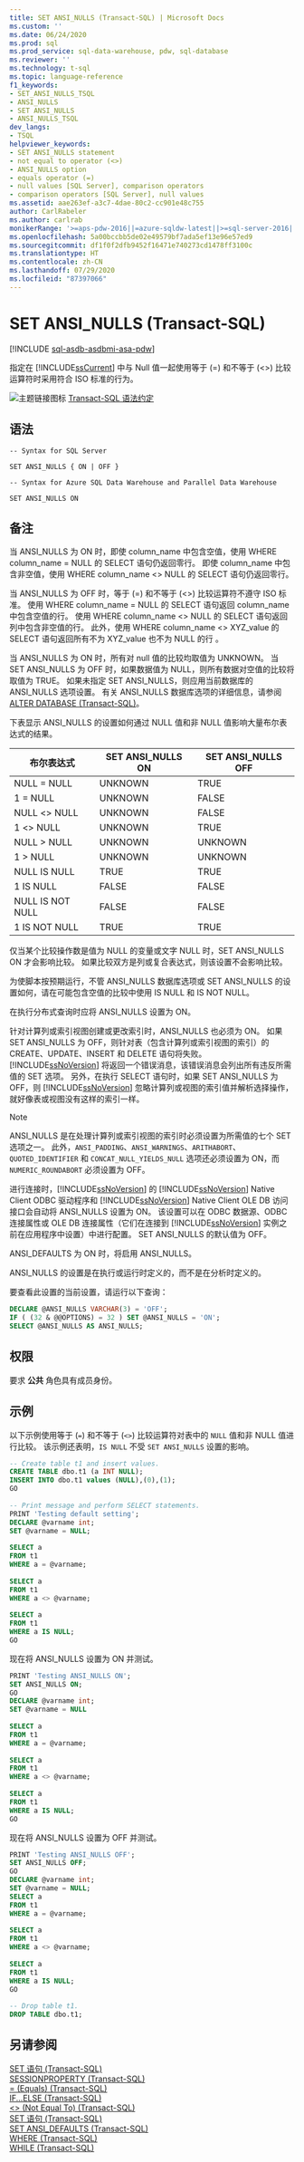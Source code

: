 ```yaml
---
title: SET ANSI_NULLS (Transact-SQL) | Microsoft Docs
ms.custom: ''
ms.date: 06/24/2020
ms.prod: sql
ms.prod_service: sql-data-warehouse, pdw, sql-database
ms.reviewer: ''
ms.technology: t-sql
ms.topic: language-reference
f1_keywords:
- SET_ANSI_NULLS_TSQL
- ANSI_NULLS
- SET ANSI_NULLS
- ANSI_NULLS_TSQL
dev_langs:
- TSQL
helpviewer_keywords:
- SET ANSI_NULLS statement
- not equal to operator (<>)
- ANSI_NULLS option
- equals operator (=)
- null values [SQL Server], comparison operators
- comparison operators [SQL Server], null values
ms.assetid: aae263ef-a3c7-4dae-80c2-cc901e48c755
author: CarlRabeler
ms.author: carlrab
monikerRange: '>=aps-pdw-2016||=azure-sqldw-latest||>=sql-server-2016||=sqlallproducts-allversions||>=sql-server-linux-2017||=azuresqldb-mi-current || azuresqldb-current'
ms.openlocfilehash: 5a00bccbb5de02e49579bf7ada5ef13e96e57ed9
ms.sourcegitcommit: df1f0f2dfb9452f16471e740273cd1478ff3100c
ms.translationtype: HT
ms.contentlocale: zh-CN
ms.lasthandoff: 07/29/2020
ms.locfileid: "87397066"
---
```

# <a name="set-ansi_nulls-transact-sql"></a>SET ANSI_NULLS (Transact-SQL)
[!INCLUDE [sql-asdb-asdbmi-asa-pdw](../../includes/applies-to-version/sql-asdb-asdbmi-asa-pdw.md)]

指定在 [!INCLUDE[ssCurrent](../../includes/sscurrent-md.md)] 中与 Null 值一起使用等于 (=) 和不等于 (<>) 比较运算符时采用符合 ISO 标准的行为。  
  
![主题链接图标](../../database-engine/configure-windows/media/topic-link.gif "“主题链接”图标") [Transact-SQL 语法约定](../../t-sql/language-elements/transact-sql-syntax-conventions-transact-sql.md)  

## <a name="syntax"></a>语法

```syntaxsql
-- Syntax for SQL Server

SET ANSI_NULLS { ON | OFF }
```

```syntaxsql
-- Syntax for Azure SQL Data Warehouse and Parallel Data Warehouse

SET ANSI_NULLS ON
```

## <a name="remarks"></a>备注  
当 ANSI_NULLS 为 ON 时，即使 column_name 中包含空值，使用 WHERE column_name = NULL 的 SELECT 语句仍返回零行。 即使 column_name 中包含非空值，使用 WHERE column_name <> NULL 的 SELECT 语句仍返回零行。  
  
当 ANSI_NULLS 为 OFF 时，等于 (=) 和不等于 (<>) 比较运算符不遵守 ISO 标准。 使用 WHERE column_name = NULL 的 SELECT 语句返回 column_name 中包含空值的行。 使用 WHERE column_name <> NULL 的 SELECT 语句返回列中包含非空值的行。 此外，使用 WHERE column_name <> XYZ_value 的 SELECT 语句返回所有不为 XYZ_value 也不为 NULL 的行  。  
  
当 ANSI_NULLS 为 ON 时，所有对 null 值的比较均取值为 UNKNOWN。 当 SET ANSI_NULLS 为 OFF 时，如果数据值为 NULL，则所有数据对空值的比较将取值为 TRUE。 如果未指定 SET ANSI_NULLS，则应用当前数据库的 ANSI_NULLS 选项设置。 有关 ANSI_NULLS 数据库选项的详细信息，请参阅 [ALTER DATABASE (Transact-SQL)](../../t-sql/statements/alter-database-transact-sql.md)。  

下表显示 ANSI_NULLS 的设置如何通过 NULL 值和非 NULL 值影响大量布尔表达式的结果。  
  
|布尔表达式|SET ANSI_NULLS ON|SET ANSI_NULLS OFF|  
|---------------|---------------|------------|  
|NULL = NULL|UNKNOWN|TRUE|  
|1 = NULL|UNKNOWN|FALSE|  
|NULL <> NULL|UNKNOWN|FALSE|  
|1 <> NULL|UNKNOWN|TRUE|  
|NULL > NULL|UNKNOWN|UNKNOWN|  
|1 > NULL|UNKNOWN|UNKNOWN|  
|NULL IS NULL|TRUE|TRUE|  
|1 IS NULL|FALSE|FALSE|  
|NULL IS NOT NULL|FALSE|FALSE|  
|1 IS NOT NULL|TRUE|TRUE|  

仅当某个比较操作数是值为 NULL 的变量或文字 NULL 时，SET ANSI_NULLS ON 才会影响比较。 如果比较双方是列或复合表达式，则该设置不会影响比较。  
  
为使脚本按预期运行，不管 ANSI_NULLS 数据库选项或 SET ANSI_NULLS 的设置如何，请在可能包含空值的比较中使用 IS NULL 和 IS NOT NULL。  
  
在执行分布式查询时应将 ANSI_NULLS 设置为 ON。  
  
针对计算列或索引视图创建或更改索引时，ANSI_NULLS 也必须为 ON。 如果 SET ANSI_NULLS 为 OFF，则针对表（包含计算列或索引视图的索引）的 CREATE、UPDATE、INSERT 和 DELETE 语句将失败。 [!INCLUDE[ssNoVersion](../../includes/ssnoversion-md.md)] 将返回一个错误消息，该错误消息会列出所有违反所需值的 SET 选项。 另外，在执行 SELECT 语句时，如果 SET ANSI_NULLS 为 OFF，则 [!INCLUDE[ssNoVersion](../../includes/ssnoversion-md.md)] 忽略计算列或视图的索引值并解析选择操作，就好像表或视图没有这样的索引一样。  
  
> [!NOTE]  
> ANSI_NULLS 是在处理计算列或索引视图的索引时必须设置为所需值的七个 SET 选项之一。 此外，`ANSI_PADDING`、`ANSI_WARNINGS`、`ARITHABORT`、`QUOTED_IDENTIFIER` 和 `CONCAT_NULL_YIELDS_NULL` 选项还必须设置为 ON，而 `NUMERIC_ROUNDABORT` 必须设置为 OFF。  
  
 进行连接时，[!INCLUDE[ssNoVersion](../../includes/ssnoversion-md.md)] 的 [!INCLUDE[ssNoVersion](../../includes/ssnoversion-md.md)] Native Client ODBC 驱动程序和 [!INCLUDE[ssNoVersion](../../includes/ssnoversion-md.md)] Native Client OLE DB 访问接口会自动将 ANSI_NULLS 设置为 ON。 该设置可以在 ODBC 数据源、ODBC 连接属性或 OLE DB 连接属性（它们在连接到 [!INCLUDE[ssNoVersion](../../includes/ssnoversion-md.md)] 实例之前在应用程序中设置）中进行配置。 SET ANSI_NULLS 的默认值为 OFF。  
  
ANSI_DEFAULTS 为 ON 时，将启用 ANSI_NULLS。  
  
ANSI_NULLS 的设置是在执行或运行时定义的，而不是在分析时定义的。  
  
要查看此设置的当前设置，请运行以下查询：
  
```sql  
DECLARE @ANSI_NULLS VARCHAR(3) = 'OFF';  
IF ( (32 & @@OPTIONS) = 32 ) SET @ANSI_NULLS = 'ON';  
SELECT @ANSI_NULLS AS ANSI_NULLS;   
```  
  
## <a name="permissions"></a>权限  
 要求 **公共** 角色具有成员身份。  
  
## <a name="examples"></a>示例  
 以下示例使用等于 (`=`) 和不等于 (`<>`) 比较运算符对表中的 `NULL` 值和非 NULL 值进行比较。 该示例还表明，`IS NULL` 不受 `SET ANSI_NULLS` 设置的影响。  
  
```sql  
-- Create table t1 and insert values.  
CREATE TABLE dbo.t1 (a INT NULL);  
INSERT INTO dbo.t1 values (NULL),(0),(1);  
GO  
  
-- Print message and perform SELECT statements.  
PRINT 'Testing default setting';  
DECLARE @varname int;   
SET @varname = NULL;  
  
SELECT a  
FROM t1   
WHERE a = @varname;  
  
SELECT a   
FROM t1   
WHERE a <> @varname;  
  
SELECT a   
FROM t1   
WHERE a IS NULL;  
GO 
```

现在将 ANSI_NULLS 设置为 ON 并测试。

```sql
PRINT 'Testing ANSI_NULLS ON';  
SET ANSI_NULLS ON;  
GO  
DECLARE @varname int;  
SET @varname = NULL  
  
SELECT a   
FROM t1   
WHERE a = @varname;  
  
SELECT a   
FROM t1   
WHERE a <> @varname;  
  
SELECT a   
FROM t1   
WHERE a IS NULL;  
GO  
```

现在将 ANSI_NULLS 设置为 OFF 并测试。  

```sql
PRINT 'Testing ANSI_NULLS OFF';  
SET ANSI_NULLS OFF;  
GO  
DECLARE @varname int;  
SET @varname = NULL;  
SELECT a   
FROM t1   
WHERE a = @varname;  
  
SELECT a   
FROM t1   
WHERE a <> @varname;  
  
SELECT a   
FROM t1   
WHERE a IS NULL;  
GO  
  
-- Drop table t1.  
DROP TABLE dbo.t1;  
```  
  
## <a name="see-also"></a>另请参阅  
 [SET 语句 (Transact-SQL)](../../t-sql/statements/set-statements-transact-sql.md)   
 [SESSIONPROPERTY (Transact-SQL)](../../t-sql/functions/sessionproperty-transact-sql.md)   
 [= (Equals) (Transact-SQL)](../../t-sql/language-elements/equals-transact-sql.md)   
 [IF...ELSE (Transact-SQL)](../../t-sql/language-elements/if-else-transact-sql.md)   
 [<> (Not Equal To) (Transact-SQL)](../../t-sql/language-elements/not-equal-to-transact-sql-traditional.md)   
 [SET 语句 (Transact-SQL)](../../t-sql/statements/set-statements-transact-sql.md)   
 [SET ANSI_DEFAULTS (Transact-SQL)](../../t-sql/statements/set-ansi-defaults-transact-sql.md)   
 [WHERE (Transact-SQL)](../../t-sql/queries/where-transact-sql.md)   
 [WHILE (Transact-SQL)](../../t-sql/language-elements/while-transact-sql.md)  
  

